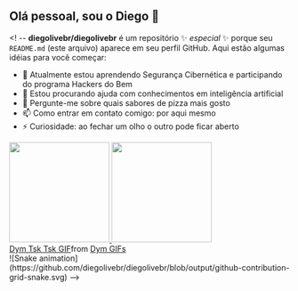 ## Olá pessoal, sou o Diego 👋
<! --
**diegolivebr/diegolivebr** é um repositório ✨ _especial_ ✨ porque seu `README.md` (este arquivo) aparece em seu perfil GitHub.
Aqui estão algumas idéias para você começar:
- 🌱 Atualmente estou aprendendo Segurança Cibernética e participando do programa Hackers do Bem
- 🤔 Estou procurando ajuda com conhecimentos em inteligência artificial
- 💬 Pergunte-me sobre quais sabores de pizza mais gosto
- 📫 Como entrar em contato comigo: por aqui mesmo
- ⚡ Curiosidade: ao fechar um olho o outro pode ficar aberto
 <div>
<a href="https://github.com/diegolivebr">
<img loading="lazy" height="180em" src="https://github-readme-stats.vercel.app/api/top-langs/?username=diegolivebr&layout=compact&langs_count=7&theme=dracula"/>
<img loading="lazy" height="180em" src="https://github-readme-stats.vercel.app/api?username=diegolivebr&show_icons=true&theme=dracula&include_all_commits=true&count_private=true"/>
</div>
  <div class="tenor-gif-embed" data-postid="21647617" data-share-method="host" data-aspect-ratio="0.6875" data-width="100%"><a href="https://tenor.com/view/dym-tsk-tsk-tom-and-jerry-dissapointed-gif-21647617">Dym Tsk Tsk GIF</a>from <a href="https://tenor.com/search/dym-gifs">Dym GIFs</a></div> <script type="text/javascript" async src="https://tenor.com/embed.js"></script>
  ![Snake animation](https://github.com/diegolivebr/diegolivebr/blob/output/github-contribution-grid-snake.svg)
-->
